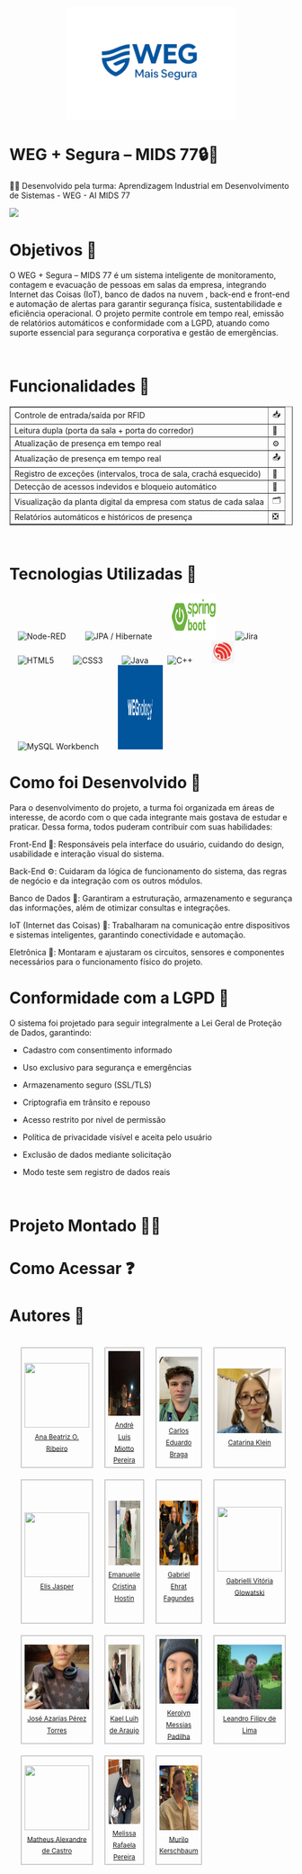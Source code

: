 
<p align="center">
  <img src="assets/README/logo-wegsegura.png" alt="Logo da WEG + SEGURA" width="300">
</p>

# WEG + Segura – MIDS 77🔒🌱

👩‍💻 Desenvolvido pela turma: Aprendizagem Industrial em Desenvolvimento de Sistemas - WEG - AI MIDS 77

<p align="left">
<img loading="lazy" src="http://img.shields.io/static/v1?label=STATUS&message=EM-DESENVOLVIMENTO&color=GREEN&style=for-the-badge"/>
</p>

# Objetivos 📝

O WEG + Segura – MIDS 77 é um sistema inteligente de monitoramento, contagem e evacuação de pessoas em salas da empresa, integrando Internet das Coisas (IoT), banco de dados na nuvem , back-end e front-end e automação de alertas para garantir segurança física, sustentabilidade e eficiência operacional.
O projeto permite controle em tempo real, emissão de relatórios automáticos e conformidade com a LGPD, atuando como suporte essencial para segurança corporativa e gestão de emergências.

<br>

# Funcionalidades 🔨


<table border="1" cellpadding="10" cellspacing="0">
    <tbody>
        <tr>
            <td>Controle de entrada/saída por RFID</td>
            <td>📥</td>
        </tr>
        <tr>
            <td>Leitura dupla (porta da sala + porta do corredor)</td>
            <td>🔎</td>
        </tr>
        <tr>
            <td>Atualização de presença em tempo real</td>
            <td>⚙️</td>
        </tr>
        <tr>
            <td>Atualização de presença em tempo real</td>
            <td>📤</td>
        </tr>
        <tr>
            <td>Registro de exceções (intervalos, troca de sala, crachá esquecido)</td>
            <td>📖</td>
        </tr>
        <tr>
            <td>Detecção de acessos indevidos e bloqueio automático</td>
            <td>📌</td>
        </tr>
        <tr>
            <td>Visualização da planta digital da empresa com status de cada salaa</td>
            <td>🗂️</td>
        </tr>
        <tr>
            <td>Relatórios automáticos e históricos de presença</td>
            <td>❎</td>
        </tr>
    </tbody>
</table>

<br>




# Tecnologias Utilizadas 👾

<p align="left">
    <img alt="Node-RED" src="https://cdn.jsdelivr.net/gh/devicons/devicon@latest/icons/nodered/nodered-original.svg" width="40" height="40" hspace="15" />
    <img alt="JPA / Hibernate" src="https://cdn.jsdelivr.net/gh/devicons/devicon/icons/hibernate/hibernate-original.svg" width="40" height="40" hspace="15" />
    <img alt="Spring Boot" src="assets/README/springboot.png" width="80" height="80" hspace="15" />
    <img alt="Jira" src="https://cdn.jsdelivr.net/gh/devicons/devicon/icons/jira/jira-original.svg" width="40" height="40" hspace="15" />
    <img alt="HTML5" src="https://cdn.jsdelivr.net/gh/devicons/devicon/icons/html5/html5-original.svg" width="40" height="40" hspace="15" />
    <img alt="CSS3" src="https://cdn.jsdelivr.net/gh/devicons/devicon/icons/css3/css3-original.svg" width="40" height="40" hspace="15" />
    <img alt="Java" src="https://cdn.jsdelivr.net/gh/devicons/devicon/icons/java/java-original.svg" width="40" height="40" hspace="15" />
    <img alt="C++" src="https://cdn.jsdelivr.net/gh/devicons/devicon/icons/cplusplus/cplusplus-original.svg" width="40" height="40" hspace="15" />
    <img alt="ESP32" src="assets/README/esp32.png" width="40" height="40" hspace="15" />
    <img alt="MySQL Workbench" src="https://cdn.jsdelivr.net/gh/devicons/devicon/icons/mysql/mysql-original.svg" width="40" height="40" hspace="15" />
    <img alt="WEGnology" src="assets/README/wegnology.jpg" width="80" height="150" hspace="15" />
</p>

# Como foi Desenvolvido 🤔

Para o desenvolvimento do projeto, a turma foi organizada em áreas de interesse, de acordo com o que cada integrante mais gostava de estudar e praticar. Dessa forma, todos puderam contribuir com suas habilidades:


Front-End 🎨: Responsáveis pela interface do usuário, cuidando do design, usabilidade e interação visual do sistema.


Back-End ⚙️: Cuidaram da lógica de funcionamento do sistema, das regras de negócio e da integração com os outros módulos.


Banco de Dados 💾: Garantiram a estruturação, armazenamento e segurança das informações, além de otimizar consultas e integrações.


IoT (Internet das Coisas) 📡: Trabalharam na comunicação entre dispositivos e sistemas inteligentes, garantindo conectividade e automação.


Eletrônica 🔌: Montaram e ajustaram os circuitos, sensores e componentes necessários para o funcionamento físico do projeto.


# Conformidade com a LGPD 🔐

O sistema foi projetado para seguir integralmente a Lei Geral de Proteção de Dados, garantindo:



- Cadastro com consentimento informado

- Uso exclusivo para segurança e emergências

- Armazenamento seguro (SSL/TLS)

- Criptografia em trânsito e repouso

- Acesso restrito por nível de permissão

- Política de privacidade visível e aceita pelo usuário

- Exclusão de dados mediante solicitação
  
- Modo teste sem registro de dados reais

  <br>


# Projeto Montado 🧑‍💻



# Como Acessar ❓


# Autores 👤

<table style="border-spacing: 20px; border-collapse: separate; width: 100%;"> <tr> <td style="text-align: center; border: 2px solid #ccc; padding: 5px;"> <img loading="lazy" src="https://github.com/user-attachments/assets/9a812c36-e6c9-4009-a76b-20749d0a0a47" width="115" height="115"><br> <sub><a href="https://github.com/Ana18022008">Ana Beatriz O. Ribeiro</a></sub> </td> <td style="text-align: center; border: 2px solid #ccc; padding: 5px;"> <img loading="lazy" src="assets/README/andre.jpg" width="115" height="115"><br> <sub><a href="https://github.com/andrMiotto">André Luis Miotto Pereira</a></sub> </td> <td style="text-align: center; border: 2px solid #ccc; padding: 5px;"> <img loading="lazy" src="assets/README/CarlosEduardo.jpeg" width="115" height="115"><br> <sub><a href="https://github.com">Carlos Eduardo Braga</a></sub> </td> <td style="text-align: center; border: 2px solid #ccc; padding: 5px;"> <img loading="lazy" src="assets/README/catarina.jpg" width="115" height="115"><br> <sub><a href="https://github.com/Catarina0830">Catarina Klein</a></sub> </td> <td style="text-align: center; border: 2px solid #ccc; padding: 5px;"> <img loading="lazy" src="assets/README/daniel.jpg" width="115" height="115"><br> <sub><a href="https://github.com/danielSismer">Daniel Vinicius Rios Sismer</a></sub> </td> <td style="text-align: center; border: 2px solid #ccc; padding: 5px;"> <img loading="lazy" src="assets/README/eduardo.jpg" width="115" height="115"><br> <sub><a href="https://github.com/EduardoDias1902">Eduardo Dias da Maia</a></sub> </td> </tr> <tr> <td style="text-align: center; border: 2px solid #ccc; padding: 5px;"> <img loading="lazy" src="https://github.com/user-attachments/assets/c9277e3f-f8d7-4bdc-b351-fd665145d635" width="115" height="115"><br> <sub><a href="https://github.com/Liiiiisssz">Elis Jasper</a></sub> </td> <td style="text-align: center; border: 2px solid #ccc; padding: 5px;"> <img loading="lazy" src="assets/README/emanuelle.jpg" width="115" height="115"><br> <sub><a href="https://github.com/manu-hostin">Emanuelle Cristina Hostin</a></sub> </td> <td style="text-align: center; border: 2px solid #ccc; padding: 5px;"> <img loading="lazy" src="assets/README/fagundes.jpg" width="115" height="115"><br> <sub><a href="https://github.com/gabrielEFagundes">Gabriel Ehrat Fagundes</a></sub> </td> <td style="text-align: center; border: 2px solid #ccc; padding: 5px;"> <img loading="lazy" src="https://github.com/user-attachments/assets/f1da660f-f2a2-40bd-a466-bad4d5351e6d" width="115" height="115"><br> <sub><a href="https://github.com/Viihh-77">Gabrielli Vitória Glowatski</a></sub> </td> <td style="text-align: center; border: 2px solid #ccc; padding: 5px;"> <img loading="lazy" src="assets/README/hugo.jpg" width="115" height="115"><br> <sub><a href="https://github.com/HugoDeleonP">Hugo Deleon Giminiani de Souza Paim</a></sub> </td> <td style="text-align: center; border: 2px solid #ccc; padding: 5px;"> <img loading="lazy" src="assets/README/Yasmin.jpg" width="115" height="115"><br> <sub><a href="https://github.com/min07775">Iasmin Nunes</a></sub> </td> </tr> <tr> <td style="text-align: center; border: 2px solid #ccc; padding: 5px;"> <img loading="lazy" src="assets/README/jose.jpg" width="115" height="115"><br> <sub><a href="https://github.com/Jose7764">José Azarías Pérez Torres</a></sub> </td> <td style="text-align: center; border: 2px solid #ccc; padding: 5px;"> <img loading="lazy" src="assets/README/kael.jpg" width="115" height="115"><br> <sub><a href="https://github.com/KaelLuih">Kael Luih de Araujo</a></sub> </td> <td style="text-align: center; border: 2px solid #ccc; padding: 5px;"> <img loading="lazy" src="assets/README/kerolyn.jpg" width="115" height="115"><br> <sub><a href="https://github.com/kerolynpadilha">Kerolyn Messias Padilha</a></sub> </td> <td style="text-align: center; border: 2px solid #ccc; padding: 5px;"> <img loading="lazy" src="assets/README/leandro.png" width="115" height="115"><br> <sub><a href="https://github.com/leandroFilipy">Leandro Filipy de Lima</a></sub> </td> <td style="text-align: center; border: 2px solid #ccc; padding: 5px;"> <img loading="lazy" src="assets/README/lucas.jpg" width="115" height="115"><br> <sub><a href="https://github.com/lucasschlei">Lucas Schlei</a></sub> </td> <td style="text-align: center; border: 2px solid #ccc; padding: 5px;"> <img loading="lazy" src="assets/README/maria.jpg" width="115" height="115"><br> <sub><a href="https://github.com/Dudazabel">Maria Eduarda Zabel</a></sub> </td> </tr> <tr> <td style="text-align: center; border: 2px solid #ccc; padding: 5px;"> <img loading="lazy" src="" width="115" height="115"><br> <sub><a href="https://github.com/Matheus089107">Matheus Alexandre de Castro</a></sub> </td> <td style="text-align: center; border: 2px solid #ccc; padding: 5px;"> <img loading="lazy" src="assets/README/Melissa.png" width="115" height="115"><br> <sub><a href="https://github.com/melll1601">Melissa Rafaela Pereira</a></sub> </td> <td style="text-align: center; border: 2px solid #ccc; padding: 5px;"> <img loading="lazy" src="assets/README/murilo.jpg" width="115" height="115"><br> <sub><a href="https://github.com/Murilo2901">Murilo Kerschbaum</a></sub> </td> </tr> </table>


 



